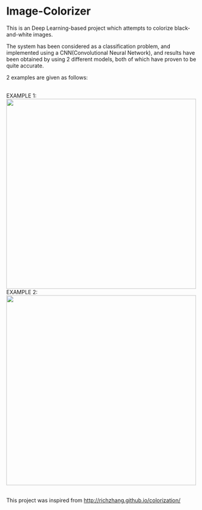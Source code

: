 # Image-Colorizer

This is an Deep Learning-based project which attempts to colorize black-and-white images.

The system has been considered as a classification problem, and implemented using a CNN(Convolutional Neural Network), and results have been obtained by using 2 different models, both of which have proven to be quite accurate.

2 examples are given as follows:

<br/>
EXAMPLE 1:


<img src="https://user-images.githubusercontent.com/76218483/175558397-afa633e3-4757-4577-b947-d508819a9208.PNG" width="500">


<br/>
EXAMPLE 2:


<img src="https://user-images.githubusercontent.com/76218483/175559794-14c7bdd3-28c5-4173-bf09-8109c915283e.PNG" width="500">

<br/>
<br/>

This project was inspired from http://richzhang.github.io/colorization/
